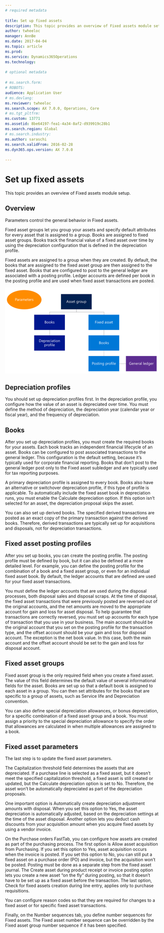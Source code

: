 ```yaml
---
# required metadata

title: Set up fixed assets
description: This topic provides an overview of Fixed assets module setup.
author: twheeloc
manager: AnnBe
ms.date: 2017-04-04
ms.topic: article
ms.prod: 
ms.service: Dynamics365Operations
ms.technology: 

# optional metadata

# ms.search.form: 
# ROBOTS: 
audience: Application User
# ms.devlang: 
ms.reviewer: twheeloc
ms.search.scope: AX 7.0.0, Operations, Core
# ms.tgt_pltfrm: 
ms.custom: 13771
ms.assetid: 8be64197-fea1-4a34-8af2-d939919c28b1
ms.search.region: Global
# ms.search.industry: 
ms.author: saraschi
ms.search.validFrom: 2016-02-28
ms.dyn365.ops.version: AX 7.0.0

---
```


# Set up fixed assets

This topic provides an overview of Fixed assets module setup.

Overview
--------
Parameters control the general behavior in Fixed assets.

Fixed asset groups let you group your assets and specify default attributes for every asset that is assigned to a group. Books are assigned to fixed asset groups. Books track the financial value of a fixed asset over time by using the depreciation configuration that is defined in the depreciation profile.

Fixed assets are assigned to a group when they are created. By default, the books that are assigned to the fixed asset group are then assigned to the fixed asset. Books that are configured to post to the general ledger are associated with a posting profile. Ledger accounts are defined per book in the posting profile and are used when fixed asset transactions are posted. 

![FixedAssetsComponentsImage](./media/FAComponents_Updated.png)

## Depreciation profiles
You should set up depreciation profiles first. In the depreciation profile, you configure how the value of an asset is depreciated over time. You must define the method of depreciation, the depreciation year (calendar year or fiscal year), and the frequency of depreciation.

## Books
After you set up depreciation profiles, you must create the required books for your assets. Each book tracks an independent financial lifecycle of an asset. Books can be configured to post associated transactions to the general ledger. This configuration is the default setting, because it’s typically used for corporate financial reporting. Books that don’t post to the general ledger post only to the Fixed asset subledger and are typically used for tax reporting purposes.

A primary depreciation profile is assigned to every book. Books also have an alternative or switchover depreciation profile, if this type of profile is applicable. To automatically include the fixed asset book in depreciation runs, you must enable the Calculate depreciation option. If this option isn’t selected for an asset, the depreciation proposal skips the asset.

You can also set up derived books. The specified derived transactions are posted as an exact copy of the primary transaction against the derived books. Therefore, derived transactions are typically set up for acquisitions and disposals, not for depreciation transactions.

## Fixed asset posting profiles
After you set up books, you can create the posting profile. The posting profile must be defined by book, but it can also be defined at a more detailed level. For example, you can define the posting profile for the combination of a book and a fixed asset group, or even for an individual fixed asset book. By default, the ledger accounts that are defined are used for your fixed asset transactions.

You must define the ledger accounts that are used during the disposal processes, both disposal sales and disposal scraps. At the time of disposal, the fixed asset transactions that were previously posted are reversed out of the original accounts, and the net amounts are moved to the appropriate account for gain and loss for asset disposal. To help guarantee that transactions are correctly reversed, you must set up accounts for each type of transaction that you use in your business. The main account should be the original account that you set on the posting profile for the transaction type, and the offset account should be your gain and loss for disposal account. The exception is the net book value. In this case, both the main account and the offset account should be set to the gain and loss for disposal account.

## Fixed asset groups
Fixed asset group is the only required field when you create a fixed asset. The value of this field determines the default value of several informational fields for the asset. Books are set up so that a default book is assigned to each asset in a group. You can then set attributes for the books that are specific to a group of assets, such as Service life and Depreciation convention.

You can also define special depreciation allowances, or bonus depreciation, for a specific combination of a fixed asset group and a book. You must assign a priority to the special depreciation allowance to specify the order that allowances are calculated in when multiple allowances are assigned to a book.

## Fixed asset parameters
The last step is to update the fixed asset parameters.

The Capitalization threshold field determines the assets that are depreciated. If a purchase line is selected as a fixed asset, but it doesn’t meet the specified capitalization threshold, a fixed asset is still created or updated, but the Calculate depreciation option is set to No. Therefore, the asset won’t be automatically depreciated as part of the depreciation proposals.

One important option is Automatically create depreciation adjustment amounts with disposal. When you set this option to Yes, the asset depreciation is automatically adjusted, based on the depreciation settings at the time of the asset disposal. Another option lets you deduct cash discounts from your acquisition amount when you acquire fixed assets by using a vendor invoice.

On the Purchase orders FastTab, you can configure how assets are created as part of the purchasing process. The first option is Allow asset acquisition from Purchasing. If you set this option to Yes, asset acquisition occurs when the invoice is posted. If you set this option to No, you can still put a fixed asset on a purchase order (PO) and invoice, but the acquisition won’t be posted. Posting must be done as a separate step from the fixed asset journal. The Create asset during product receipt or invoice posting option lets you create a new asset “on the fly” during posting, so that it doesn’t have to be set up as a fixed asset before the transaction. The last option, Check for fixed assets creation during line entry, applies only to purchase requisitions.

You can configure reason codes so that they are required for changes to a fixed asset or for specific fixed asset transactions.

Finally, on the Number sequences tab, you define number sequences for Fixed assets. The Fixed asset number sequence can be overridden by the Fixed asset group number sequence if it has been specified.

